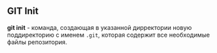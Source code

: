 ## GIT Init
**git init** - команда, создающая в указанной дирректории новую поддиректорию с именем `.git`, которая содержит все необходимые файлы репозитория.